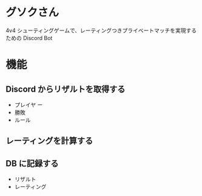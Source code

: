 # グソクさん
4v4 シューティングゲームで、レーティングつきプライベートマッチを実現するための Discord Bot

# 機能
## Discord からリザルトを取得する
- プレイヤ  ー
- 勝敗
- ルール

## レーティングを計算する

## DB に記録する
- リザルト
- レーティング